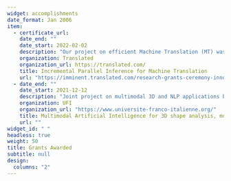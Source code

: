 ```yaml
---
widget: accomplishments
date_format: Jan 2006
item:
  - certificate_url:
    date_end: ""
    date_start: 2022-02-02
    description: "Our project on efficient Machine Translation (MT) was selected as the winner of the category 'Machine Learning Algorithms For Translation' among 70 different proposals submitted by professors and world experts in MT. **PI: Andrea Santilli**. **Budget**: 20,000€"
    organization: Translated
    organization_url: https://translated.com/
    title: Incremental Parallel Inference for Machine Translation
    url: "https://imminent.translated.com/research-grants-ceremony-innovations-in-language-technology"
  - date_end: ""
    date_start: 2021-12-12
    description: "Joint project on multimodal 3D and NLP applications between our research group GLADIA at Sapienza and Maks Ovsjanikov’s group at Ecole Polytechnique. **PI**: Simone Melzi, Maks Ovsjanikov. **Budget**: 10,000€"
    organization: UFI
    organization_url: "https://www.universite-franco-italienne.org/"
    title: Multimodal Artificial Intelligence for 3D shape analysis, modeling and applications
    url: ""
widget_id: " "
headless: true
weight: 50
title: Grants Awarded
subtitle: null
design:
  columns: "2"
---
```

